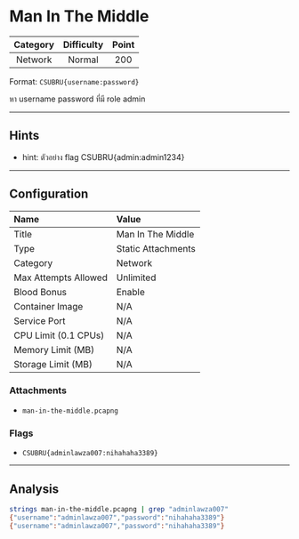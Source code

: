 # Man In The Middle

| Category | Difficulty | Point |
| :-: | :-: | :-: |
| Network | Normal | 200 |

Format: `CSUBRU{username:password}`

หา username password ที่มี role admin

---

## Hints

- hint: ตัวอย่าง flag CSUBRU{admin:admin1234}

---

## Configuration

| Name | Value |
| :- | :- |
| Title | Man In The Middle |
| Type | Static Attachments |
| Category | Network |
| Max Attempts Allowed | Unlimited |
| Blood Bonus | Enable |
| Container Image | N/A |
| Service Port | N/A |
| CPU Limit (0.1 CPUs) | N/A |
| Memory Limit (MB) | N/A |
| Storage Limit (MB) | N/A |

### Attachments

- `man-in-the-middle.pcapng`

### Flags

- `CSUBRU{adminlawza007:nihahaha3389}`

---

## Analysis

```bash
strings man-in-the-middle.pcapng | grep "adminlawza007"
{"username":"adminlawza007","password":"nihahaha3389"}
{"username":"adminlawza007","password":"nihahaha3389"}
```

